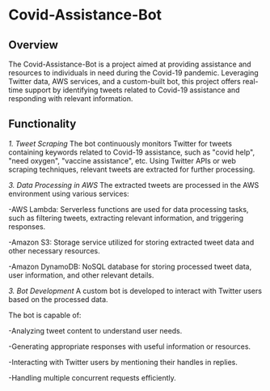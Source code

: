 
# Covid-Assistance-Bot

## Overview

The Covid-Assistance-Bot is a project aimed at providing assistance and resources to individuals in need during the Covid-19 pandemic. Leveraging Twitter data, AWS services, and a custom-built bot, this project offers real-time support by identifying tweets related to Covid-19 assistance and responding with relevant information.

## Functionality

*1. Tweet Scraping*
The bot continuously monitors Twitter for tweets containing keywords related to Covid-19 assistance, such as "covid help", "need oxygen", "vaccine assistance", etc.
Using Twitter APIs or web scraping techniques, relevant tweets are extracted for further processing.

*3. Data Processing in AWS*
The extracted tweets are processed in the AWS environment using various services:

-AWS Lambda: Serverless functions are used for data processing tasks, such as filtering tweets, extracting relevant information, and triggering responses.

-Amazon S3: Storage service utilized for storing extracted tweet data and other necessary resources.

-Amazon DynamoDB: NoSQL database for storing processed tweet data, user information, and other relevant details.

*3. Bot Development*
A custom bot is developed to interact with Twitter users based on the processed data.

The bot is capable of:

-Analyzing tweet content to understand user needs.

-Generating appropriate responses with useful information or resources.

-Interacting with Twitter users by mentioning their handles in replies.

-Handling multiple concurrent requests efficiently.
